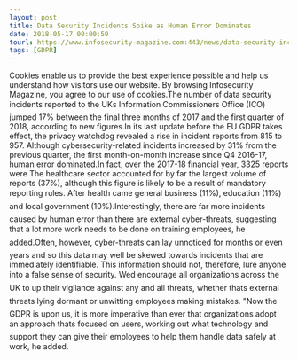 ```yaml
---
layout: post
title: Data Security Incidents Spike as Human Error Dominates
date: 2018-05-17 00:00:59
tourl: https://www.infosecurity-magazine.com:443/news/data-security-incidents-spike/
tags: [GDPR]
---
```

Cookies enable us to provide the best experience possible and help us understand how visitors use our website. By browsing Infosecurity Magazine, you agree to our use of cookies.The number of data security incidents reported to the UKs Information Commissioners Office (ICO) jumped 17% between the final three months of 2017 and the first quarter of 2018, according to new figures.In its last update before the EU GDPR takes effect, the privacy watchdog revealed a rise in incident reports from 815 to 957. Although cybersecurity-related incidents increased by 31% from the previous quarter, the first month-on-month increase since Q4 2016-17, human error dominated.In fact, over the 2017-18 financial year, 3325 reports were The healthcare sector accounted for by far the largest volume of reports (37%), although this figure is likely to be a result of mandatory reporting rules. After health came general business (11%), education (11%) and local government (10%).Interestingly, there are far more incidents caused by human error than there are external cyber-threats, suggesting that a lot more work needs to be done on training employees, he added.Often, however, cyber-threats can lay unnoticed for months or even years and so this data may well be skewed towards incidents that are immediately identifiable. This information should not, therefore, lure anyone into a false sense of security. Wed encourage all organizations across the UK to up their vigilance against any and all threats, whether thats external threats lying dormant or unwitting employees making mistakes. "Now the GDPR is upon us, it is more imperative than ever that organizations adopt an approach thats focused on users, working out what technology and support they can give their employees to help them handle data safely at work, he added.